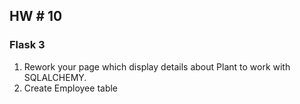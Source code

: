 ## HW # 10
### Flask 3


1. Rework your page which display details about Plant to work with SQLALCHEMY.
2. Create Employee table
